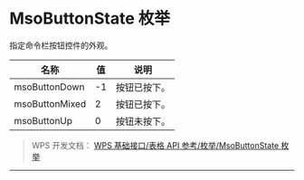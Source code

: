 # MsoButtonState 枚举

指定命令栏按钮控件的外观。

| 名称           | 值  | 说明         |
|----------------|-----|--------------|
| msoButtonDown  | -1  | 按钮已按下。 |
| msoButtonMixed | 2   | 按钮已按下。 |
| msoButtonUp    | 0   | 按钮未按下。 |

> WPS 开发文档： [WPS 基础接口/表格 API 参考/枚举/MsoButtonState 枚举](https://qn.cache.wpscdn.cn/encs/doc/office_v19/topics/WPS%20%E5%9F%BA%E7%A1%80%E6%8E%A5%E5%8F%A3/%E8%A1%A8%E6%A0%BC%20API%20%E5%8F%82%E8%80%83/%E6%9E%9A%E4%B8%BE/MsoButtonState%20%E6%9E%9A%E4%B8%BE.html)

------------------------------------------------------------------------
